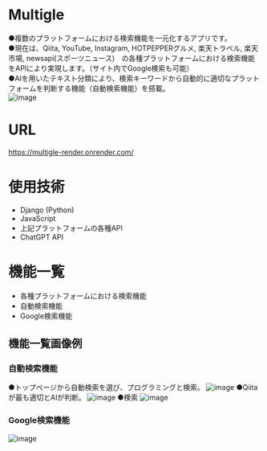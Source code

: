 # Multigle
●複数のプラットフォームにおける検索機能を一元化するアプリです。<br>
●現在は、Qiita, YouTube, Instagram, HOTPEPPERグルメ, 楽天トラベル, 楽天市場, newsapi(スポーツニュース)　の各種プラットフォームにおける検索機能をAPIにより実現します。（サイト内でGoogle検索も可能）<br>
●AIを用いたテキスト分類により、検索キーワードから自動的に適切なプラットフォームを判断する機能（自動検索機能）を搭載。<br>
![image](https://github.com/kato0209/Multigle/assets/89386373/f624e263-3ef9-47d6-a3de-22dcee90ff19)

# URL
https://multigle-render.onrender.com/ 

# 使用技術
- Django (Python)
- JavaScript
- 上記プラットフォームの各種API
- ChatGPT API

# 機能一覧
- 各種プラットフォームにおける検索機能
- 自動検索機能
- Google検索機能

## 機能一覧画像例

### 自動検索機能
●トップページから自動検索を選び、プログラミングと検索。
![image](https://github.com/kato0209/Multigle/assets/89386373/5e801c28-cac0-4ebf-8c4e-01c8318b5555)
●Qiitaが最も適切とAIが判断。
![image](https://github.com/kato0209/Multigle/assets/89386373/3ccd8359-5bac-4681-89dd-dc9ffd1b1a4c)
●検索
![image](https://github.com/kato0209/Multigle/assets/89386373/7f6cb3df-7bc8-44f4-9d4e-b43ed7e486f8)


### Google検索機能
![image](https://github.com/kato0209/Multigle/assets/89386373/2586d1fb-2c70-49aa-914c-2b71fed82887)
